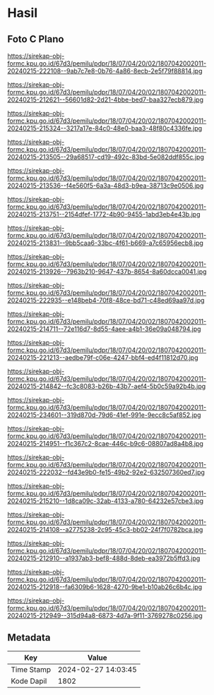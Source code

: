 # Hasil

## Foto C Plano

https://sirekap-obj-formc.kpu.go.id/67d3/pemilu/pdpr/18/07/04/20/02/1807042002011-20240215-222108--9ab7c7e8-0b76-4a86-8ecb-2e5f79f88814.jpg

https://sirekap-obj-formc.kpu.go.id/67d3/pemilu/pdpr/18/07/04/20/02/1807042002011-20240215-212621--56601d82-2d21-4bbe-bed7-baa327ecb879.jpg

https://sirekap-obj-formc.kpu.go.id/67d3/pemilu/pdpr/18/07/04/20/02/1807042002011-20240215-215324--3217a17e-84c0-48e0-baa3-48f80c4336fe.jpg

https://sirekap-obj-formc.kpu.go.id/67d3/pemilu/pdpr/18/07/04/20/02/1807042002011-20240215-213505--29a68517-cd19-492c-83bd-5e082ddf855c.jpg

https://sirekap-obj-formc.kpu.go.id/67d3/pemilu/pdpr/18/07/04/20/02/1807042002011-20240215-213536--f4e560f5-6a3a-48d3-b9ea-38713c9e0506.jpg

https://sirekap-obj-formc.kpu.go.id/67d3/pemilu/pdpr/18/07/04/20/02/1807042002011-20240215-213751--2154dfef-1772-4b90-9455-1abd3eb4e43b.jpg

https://sirekap-obj-formc.kpu.go.id/67d3/pemilu/pdpr/18/07/04/20/02/1807042002011-20240215-213831--9bb5caa6-33bc-4f61-b669-a7c65956ecb8.jpg

https://sirekap-obj-formc.kpu.go.id/67d3/pemilu/pdpr/18/07/04/20/02/1807042002011-20240215-213926--7963b210-9647-437b-8654-8a60dcca0041.jpg

https://sirekap-obj-formc.kpu.go.id/67d3/pemilu/pdpr/18/07/04/20/02/1807042002011-20240215-222935--e148beb4-70f8-48ce-bd71-c48ed69aa97d.jpg

https://sirekap-obj-formc.kpu.go.id/67d3/pemilu/pdpr/18/07/04/20/02/1807042002011-20240215-214711--72e116d7-8d55-4aee-a4b1-36e09a048794.jpg

https://sirekap-obj-formc.kpu.go.id/67d3/pemilu/pdpr/18/07/04/20/02/1807042002011-20240215-221213--aedbe79f-c06e-4247-bbf4-ed4f11812d70.jpg

https://sirekap-obj-formc.kpu.go.id/67d3/pemilu/pdpr/18/07/04/20/02/1807042002011-20240215-214842--fc3c8083-b26b-43b7-aef4-5b0c59a92b4b.jpg

https://sirekap-obj-formc.kpu.go.id/67d3/pemilu/pdpr/18/07/04/20/02/1807042002011-20240215-234601--319d870d-79d6-41ef-991e-9ecc8c5af852.jpg

https://sirekap-obj-formc.kpu.go.id/67d3/pemilu/pdpr/18/07/04/20/02/1807042002011-20240215-214951--f1c367c2-8cae-446c-b9c6-08807ad8a4b8.jpg

https://sirekap-obj-formc.kpu.go.id/67d3/pemilu/pdpr/18/07/04/20/02/1807042002011-20240215-222032--fd43e9b0-fe15-49b2-92e2-632507360ed7.jpg

https://sirekap-obj-formc.kpu.go.id/67d3/pemilu/pdpr/18/07/04/20/02/1807042002011-20240215-215210--1d8ca09c-32ab-4133-a780-64232e57cbe3.jpg

https://sirekap-obj-formc.kpu.go.id/67d3/pemilu/pdpr/18/07/04/20/02/1807042002011-20240215-214108--a2775238-2c95-45c3-bb02-24f7f0782bca.jpg

https://sirekap-obj-formc.kpu.go.id/67d3/pemilu/pdpr/18/07/04/20/02/1807042002011-20240215-212910--a1937ab3-bef8-488d-8deb-ea3972b5ffd3.jpg

https://sirekap-obj-formc.kpu.go.id/67d3/pemilu/pdpr/18/07/04/20/02/1807042002011-20240215-212918--fa6309b6-1628-4270-9be1-b10ab26c6b4c.jpg

https://sirekap-obj-formc.kpu.go.id/67d3/pemilu/pdpr/18/07/04/20/02/1807042002011-20240215-212949--315d94a8-6873-4d7a-9f11-3769278c0256.jpg


## Metadata

| Key        | Value               |
| ---------- | ------------------- |
| Time Stamp | 2024-02-27 14:03:45 |
| Kode Dapil | 1802                |




